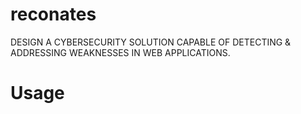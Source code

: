 # reconates
DESIGN A CYBERSECURITY SOLUTION CAPABLE OF DETECTING &amp; ADDRESSING WEAKNESSES IN WEB APPLICATIONS.

# Usage 
